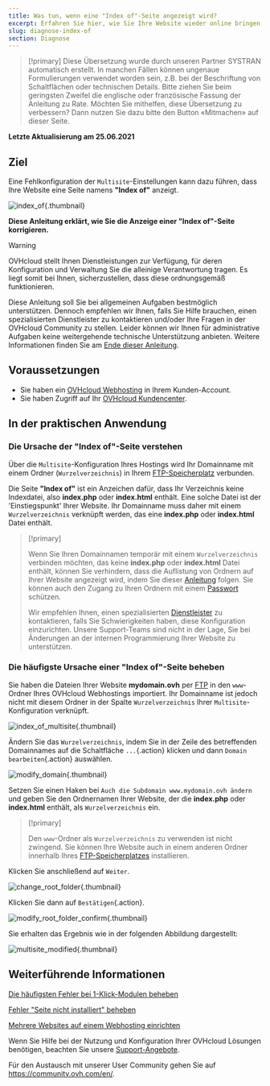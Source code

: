 ```yaml
---
title: Was tun, wenn eine "Index of"-Seite angezeigt wird?
excerpt: Erfahren Sie hier, wie Sie Ihre Website wieder online bringen, wenn eine "Index of"-Seite angezeigt wird
slug: diagnose-index-of
section: Diagnose
---
```


> [!primary]
> Diese Übersetzung wurde durch unseren Partner SYSTRAN automatisch erstellt. In manchen Fällen können ungenaue Formulierungen verwendet worden sein, z.B. bei der Beschriftung von Schaltflächen oder technischen Details. Bitte ziehen Sie beim geringsten Zweifel die englische oder französische Fassung der Anleitung zu Rate. Möchten Sie mithelfen, diese Übersetzung zu verbessern? Dann nutzen Sie dazu bitte den Button «Mitmachen» auf dieser Seite.
>

**Letzte Aktualisierung am 25.06.2021**
 
## Ziel

Eine Fehlkonfiguration der `Multisite`-Einstellungen kann dazu führen, dass Ihre Website eine Seite namens **"Index of"** anzeigt.

![index_of](images/index_of.png){.thumbnail}

**Diese Anleitung erklärt, wie Sie die Anzeige einer "Index of"-Seite korrigieren.**

> [!warning]
> OVHcloud stellt Ihnen Dienstleistungen zur Verfügung, für deren Konfiguration und Verwaltung Sie die alleinige Verantwortung tragen. Es liegt somit bei Ihnen, sicherzustellen, dass diese ordnungsgemäß funktionieren.
> 
> Diese Anleitung soll Sie bei allgemeinen Aufgaben bestmöglich unterstützen. Dennoch empfehlen wir Ihnen, falls Sie Hilfe brauchen, einen spezialisierten Dienstleister zu kontaktieren und/oder Ihre Fragen in der OVHcloud Community zu stellen. Leider können wir Ihnen für administrative Aufgaben keine weitergehende technische Unterstützung anbieten. Weitere Informationen finden Sie am [Ende dieser Anleitung](#gofurther).
>

## Voraussetzungen

- Sie haben ein [OVHcloud Webhosting](https://www.ovh.de/hosting) in Ihrem Kunden-Account.
- Sie haben Zugriff auf Ihr [OVHcloud Kundencenter](https://www.ovh.com/auth/?action=gotomanager&from=https://www.ovh.de/&ovhSubsidiary=de).

## In der praktischen Anwendung

### Die Ursache der "Index of"-Seite verstehen

Über die `Multisite`-Konfiguration Ihres Hostings wird Ihr Domainname mit einem Ordner (`Wurzelverzeichnis`) in Ihrem [FTP-Speicherplatz](../verbindung-ftp-speicher-webhosting/) verbunden. 

Die Seite **"Index of"** ist ein Anzeichen dafür, dass Ihr Verzeichnis keine Indexdatei, also **index.php** oder **index.html** enthält. Eine solche Datei ist der 'Einstiegspunkt' Ihrer Website. Ihr Domainname muss daher mit einem `Wurzelverzeichnis` verknüpft werden, das eine **index.php** oder **index.html** Datei enthält.

> [!primary]
>
> Wenn Sie Ihren Domainnamen temporär mit einem `Wurzelverzeichnis` verbinden möchten, das keine **index.php** oder **index.html** Datei enthält, können Sie verhindern, dass die Auflistung von Ordnern auf Ihrer Website angezeigt wird, indem Sie dieser [Anleitung](../webhosting_welche_anderen_operationen_sind_mit_htaccess-dateien_moglich/#verzeichnis-browsing-verhindern) folgen. Sie können auch den Zugang zu Ihren Ordnern mit einem [Passwort](https://docs.ovh.com/gb/en/hosting/how_to_password_protect_a_directory_on_your_website/) schützen.
>
> Wir empfehlen Ihnen, einen spezialisierten [Dienstleister](https://partner.ovhcloud.com/de/directory/) zu kontaktieren, falls Sie Schwierigkeiten haben, diese Konfiguration einzurichten. Unsere Support-Teams sind nicht in der Lage, Sie bei Änderungen an der internen Programmierung Ihrer Website zu unterstützen.

### Die häufigste Ursache einer "Index of"-Seite beheben

Sie haben die Dateien Ihrer Website **mydomain.ovh** per [FTP](../verbindung-ftp-speicher-webhosting/) in den `www`-Ordner Ihres OVHcloud Webhostings importiert. Ihr Domainname ist jedoch nicht mit diesem Ordner in der Spalte `Wurzelverzeichnis` Ihrer `Multisite`-Konfiguration verknüpft.

![index_of_multisite](images/index_of_multisite.png){.thumbnail}

Ändern Sie das `Wurzelverzeichnis`, indem Sie in der Zeile des betreffenden Domainnames auf die Schaltfläche `...`{.action} klicken und dann `Domain bearbeiten`{.action} auswählen.

![modify_domain](images/modify_domain.png){.thumbnail}

Setzen Sie einen Haken bei `Auch die Subdomain www.mydomain.ovh ändern` und geben Sie den Ordnernamen Ihrer Website, der die **index.php** oder **index.html** enthält, als `Wurzelverzeichnis` ein.

> [!primary]
>
> Den `www`-Ordner als `Wurzelverzeichnis` zu verwenden ist nicht zwingend. Sie können Ihre Website auch in einem anderen Ordner innerhalb Ihres [FTP-Speicherplatzes](../verbindung-ftp-speicher-webhosting/) installieren.

Klicken Sie anschließend auf `Weiter`.

![change_root_folder](images/change_root_folder.png){.thumbnail}

Klicken Sie dann auf `Bestätigen`{.action}.

![modify_root_folder_confirm](images/modify_root_folder_confirm.png){.thumbnail}

Sie erhalten das Ergebnis wie in der folgenden Abbildung dargestellt:

![multisite_modified](images/multisite_modified.png){.thumbnail}

## Weiterführende Informationen <a name="gofurther"></a>

[Die häufigsten Fehler bei 1-Klick-Modulen beheben](../fehler-bei-1-klick-modulen/)

[Fehler "Seite nicht installiert" beheben](../webhosting_fehler_-_webseite_ist_nicht_installiert/)

[Mehrere Websites auf einem Webhosting einrichten](../multisites-mehrere-websites-konfigurieren/)

Wenn Sie Hilfe bei der Nutzung und Konfiguration Ihrer OVHcloud Lösungen benötigen, beachten Sie unsere [Support-Angebote](https://www.ovhcloud.com/de/support-levels/).

Für den Austausch mit unserer User Community gehen Sie auf <https://community.ovh.com/en/>.
